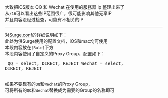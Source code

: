 大致把iOS版本 QQ 和 Wechat 在使用的服務器 ip 整理出來了<br/>
从<code>/16</code>可以看出这些IP范围很广，很可能影响其他无辜IP <br/>
并且内容没经过检查，可能有不相关的IP</br><hr/>
对[Surge.conf](https://github.com/Qinyongr/tencent_IP/blob/master/Surge.conf)的详细说明如下：<br/>
此处为供Surge使用的配置文档，iOS和mac均可使用</br>
本段内容放在<code>[Rule]</code>下方</br>
本段内容使用了自定义的Proxy Group，配置如下：<pre>
QQ = select, DIRECT, REJECT
Wechat = select, DIRECT, REJECT</pre><br/>
如果不要现有的<code>QQ</code>和<code>Wechat</code>的Proxy Group，</br>
可将所有的<code>QQ</code>和<code>Wechat</code>替换成为需要的Group的名称即可
